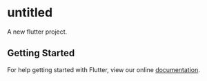 # untitled

A new flutter project.

## Getting Started

For help getting started with Flutter, view our online
[documentation](http://flutter.io/).
